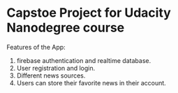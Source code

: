 
# Capstoe Project for Udacity Nanodegree course

Features of the App:
1. firebase authentication and realtime database.
2. User registration and login. 
3. Different news sources.
4. Users can store their favorite news in their account.
